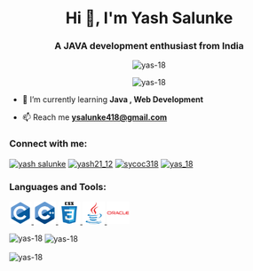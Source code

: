 <h1 align="center">Hi 👋, I'm Yash Salunke</h1>
<h3 align="center">A JAVA development enthusiast from India</h3>
<p align="center"> <img src="https://encrypted-tbn0.gstatic.com/images?q=tbn:ANd9GcTv1O25LqmI3lQwnGfP6poC-f48WNPuErnjLw&usqp=" alt="yas-18" /> </p>

<p align="center"> <img src="https://komarev.com/ghpvc/?username=yas-18&label=Profile%20views&color=0e75b6&style=flat" alt="yas-18" /> </p>

- 🌱 I’m currently learning **Java , Web Development**

- 📫 Reach me **ysalunke418@gmail.com**

<h3 align="left">Connect with me:</h3>
<p align="left">
<a href="https://linkedin.com/in/yash salunke" target="blank"><img align="center" src="https://raw.githubusercontent.com/rahuldkjain/github-profile-readme-generator/master/src/images/icons/Social/linked-in-alt.svg" alt="yash salunke" height="30" width="40" /></a>
<a href="https://www.codechef.com/users/yash21_12" target="blank"><img align="center" src="https://cdn.jsdelivr.net/npm/simple-icons@3.1.0/icons/codechef.svg" alt="yash21_12" height="30" width="40" /></a>
<a href="https://www.hackerrank.com/sycoc318" target="blank"><img align="center" src="https://raw.githubusercontent.com/rahuldkjain/github-profile-readme-generator/master/src/images/icons/Social/hackerrank.svg" alt="sycoc318" height="30" width="40" /></a>
<a href="https://www.leetcode.com/yas_18" target="blank"><img align="center" src="https://raw.githubusercontent.com/rahuldkjain/github-profile-readme-generator/master/src/images/icons/Social/leet-code.svg" alt="yas_18" height="30" width="40" /></a>
</p>

<h3 align="left">Languages and Tools:</h3>
<p align="left"> <a href="https://www.cprogramming.com/" target="_blank" rel="noreferrer"> <img src="https://raw.githubusercontent.com/devicons/devicon/master/icons/c/c-original.svg" alt="c" width="40" height="40"/> </a> <a href="https://www.w3schools.com/cpp/" target="_blank" rel="noreferrer"> <img src="https://raw.githubusercontent.com/devicons/devicon/master/icons/cplusplus/cplusplus-original.svg" alt="cplusplus" width="40" height="40"/> </a> <a href="https://www.w3schools.com/css/" target="_blank" rel="noreferrer"> <img src="https://raw.githubusercontent.com/devicons/devicon/master/icons/css3/css3-original-wordmark.svg" alt="css3" width="40" height="40"/> </a> <a href="https://www.java.com" target="_blank" rel="noreferrer"> <img src="https://raw.githubusercontent.com/devicons/devicon/master/icons/java/java-original.svg" alt="java" width="40" height="40"/> </a> <a href="https://www.oracle.com/" target="_blank" rel="noreferrer"> <img src="https://raw.githubusercontent.com/devicons/devicon/master/icons/oracle/oracle-original.svg" alt="oracle" width="40" height="40"/> </a> </p>

<p><img align="left" src="https://github-readme-stats.vercel.app/api/top-langs?username=yas-18&show_icons=true&locale=en&layout=compact" alt="yas-18" /></p>

<p>&nbsp;<img align="center" src="https://github-readme-stats.vercel.app/api?username=yas-18&show_icons=true&locale=en" alt="yas-18" /></p>

<p><img align="center" src="https://github-readme-streak-stats.herokuapp.com/?user=yas-18&" alt="yas-18" /></p>
